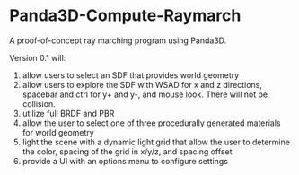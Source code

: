 # Panda3D-Compute-Raymarch

A proof-of-concept ray marching program using Panda3D.

Version 0.1 will:

1. allow users to select an SDF that provides world geometry
2. allow users to explore the SDF with WSAD for x and z directions, spacebar and ctrl for y+ and y-, and mouse look. There will not be collision.
3. utilize full BRDF and PBR
4. allow the user to select  one of three procedurally generated materials for world geometry
5. light the scene with a dynamic light grid that allow the user to determine the color, spacing of the grid in x/y/z, and spacing offset
6. provide a UI with an options menu to configure settings
